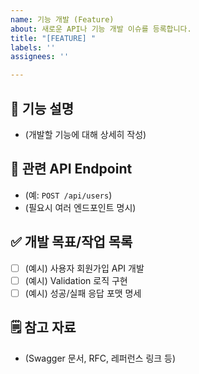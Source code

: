 ```yaml
---
name: 기능 개발 (Feature)
about: 새로운 API나 기능 개발 이슈를 등록합니다.
title: "[FEATURE] "
labels: ''
assignees: ''

---
```


## 📝 기능 설명

- (개발할 기능에 대해 상세히 작성)

## 🚩 관련 API Endpoint

- (예: `POST /api/users`)
- (필요시 여러 엔드포인트 명시)

## ✅ 개발 목표/작업 목록

- [ ] (예시) 사용자 회원가입 API 개발
- [ ] (예시) Validation 로직 구현
- [ ] (예시) 성공/실패 응답 포맷 명세

## 🗒 참고 자료

- (Swagger 문서, RFC, 레퍼런스 링크 등)
